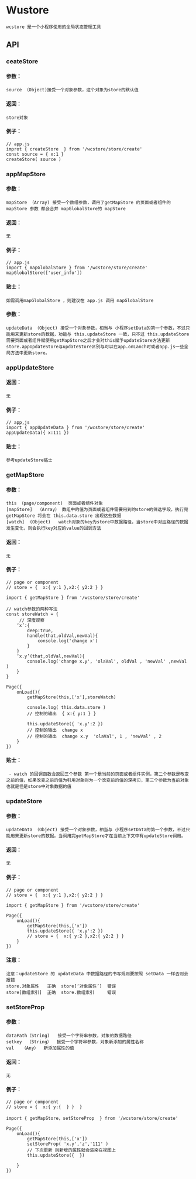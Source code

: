 # Wustore

    wcstore 是一个小程序使用的全局状态管理工具

## API

### ceateStore

#### 参数：

    source （Object)接受一个对象参数，这个对象为store的默认值

#### 返回：
    
    store对象 

#### 例子：
    
    // app.js
    improt { createStore  } from '/wcstore/store/create'
    const source = { x:1 }
    createStore( source )

### appMapStore

#### 参数：

    mapStore （Array) 接受一个数组参数，调用了getMapStore 的页面或者组件的 mapStore 参数 都会合并 mapGlobalStore的 mapStore 

#### 返回：

    无

#### 例子：
    
    // app.js
    import { mapGlobalStore } from '/wcstore/store/create'
    mapGlobalStore(['user_info'])

#### 贴士：

    如需调用mapGlobalStore ，则建议在 app.js 调用 mapGlobalStore  

#### 参数：

    updateData （Object) 接受一个对象参数，相当与 小程序setData的第一个参数，不过只能用来更新store的数据，功能与 this.updateStore 一致，只不过 this.updateStore 需要页面或者组件赋使用getMapStore之后才会对this赋予updateStore方法更新 store.appUpdateStore与updateStore区别与可以在app.onLanch时或者app.js一些全局方法中更新store。 

### appUpdateStore

#### 返回：

    无

#### 例子：
    
    // app,js
    import { appUpdateData } from '/wcstore/store/create'
    appUpdateData({ x:111 })

#### 贴士：

    参考updateStore贴士

### getMapStore

#### 参数：

    this （page/component)  页面或者组件对象
    [mapStore]  （Array） 数组中的值为页面或者组件需要用到的store的筛选字段，执行完getMapStore 将会在 this.data.store 出现这些数据
    [watch]  (Object)   watch对象的key为store中数据路径，当store中对应路径的数据发生变化，则会执行key对应的value的回调方法

#### 返回：

    无

#### 例子：
    
    // page or component
    // store = {  x:{ y:1 },x2:{ y2:2 } }

    import { getMapStore } from '/wcstore/store/create'
    
    // watch参数的两种写法
    const storeWatch = { 
         // 深度观察
        ‘x’:{
            deep:true,
            handle(that,oldVal,newVal){   
                console.log('change x')
            }
        }
        ‘x.y’(that,oldVal,newVal){
            console.log('change x.y', 'olaVal', oldVal , 'newVal' ,newVal )
        }
    }

    Page({
        onLoad(){
            getMapStore(this,['x'],storeWatch)
             
            console.log( this.data.store )
            // 控制的输出  { x:{ y:1 } }

            this.updateStore({ 'x.y':2 })
            // 控制的输出  change x
            // 控制的输出  change x.y  'olaVal', 1 , 'newVal' , 2 
        }
    })

#### 贴士：
    
     - watch 的回调函数会返回三个参数 第一个是当前的页面或者组件实例，第二个参数是改变之前的值，如果改变之前的值为引用对象则为一个改变前的值的深拷贝，第三个参数为当前对象也就是但是store中对象数据的值


### updateStore

#### 参数：

    updateData （Object) 接受一个对象参数，相当与 小程序setData的第一个参数，不过只能用来更新store的数据。当调用完getMapStore才在当前上下文中有updateStore调用。

#### 返回：

    无

#### 例子：
    
    // page or component
    // store = {  x:{ y:1 },x2:{ y2:2 } }

    import { getMapStore } from '/wcstore/store/create'
    
    Page({
        onLoad(){
            getMapStore(this,['x'])
            this.updateStore({ 'x.y':2 })
            // store = {  x:{ y:2 },x2:{ y2:2 } }
        }
    })

#### 注意：
    
    注意：updateStore 的 updateData 中数据路径的书写规则要按照 setData 一样否则会报错
    store.对象属性   正确  store[‘对象属性’]  错误
    store[数组索引]  正确  store.数组索引     错误

### setStoreProp

#### 参数：

    dataPath（String)   接受一个字符串参数，对象的数据路径
    setkey  （String）  接受一个字符串参数，对象新添加的属性名称
    val   （Any）  新添加属性的值

#### 返回：

    无

#### 例子：
    
    // page or component
    // store = {  x:{ y:{  } }  }

    import { getMapStore，setStoreProp  } from '/wcstore/store/create'
    
    Page({
        onLoad(){
            getMapStore(this,['x'])
            setStoreProp( 'x.y','z','111' )
            // 下次更新 则新增的属性就会渲染在视图上
            this.updateStore({  })
            
        }
    })
    
